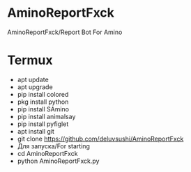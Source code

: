 # AminoReportFxck
AminoReportFxck/Report Bot For Amino

# Termux
- apt update
- apt upgrade
- pip install colored
- pkg install python
- pip install SAmino
- pip install animalsay
- pip install pyfiglet
- apt install git
- git clone https://github.com/deluvsushi/AminoReportFxck
- Для запуска/For starting
- cd AminoReportFxck
- python AminoReportFxck.py
